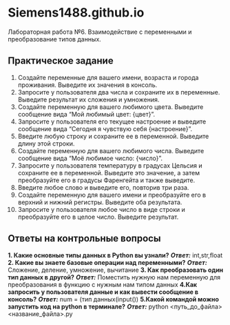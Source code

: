 # Siemens1488.github.io

Лабораторная работа №6. Взаимодействие с переменными и преобразование типов данных.

## Практическое задание
1. Создайте переменные для вашего имени, возраста и города проживания. Выведите их значения в консоль.
2. Запросите у пользователя два числа и сохраните их в переменные. Выведите результат их сложения и умножения.
3. Создайте переменную для вашего любимого цвета. Выведите сообщение вида “Мой любимый цвет: {цвет}”.
4. Запросите у пользователя его текущее настроение и выведите сообщение вида “Сегодня я чувствую себя {настроение}”.
5. Введите любую строку и сохраните ее в переменной. Выведите длину этой строки.
6. Создайте переменную для вашего любимого числа. Выведите сообщение вида “Моё любимое число: {число}”.
7. Запросите у пользователя температуру в градусах Цельсия и сохраните ее в переменной. Выведите это значение, а затем преобразуйте его в градусы Фаренгейта и также выведите.
8. Введите любое слово и выведите его, повторив три раза.
9. Создайте переменную для вашего имени и преобразуйте его в верхний и нижний регистры. Выведите оба результата.
10. Запросите у пользователя любое число в виде строки и преобразуйте его в целое число. Выведите результат.
## Ответы на контрольные вопросы
**1. Какие основные типы данных в Python вы узнали?**
***Ответ:*** int,str,float
**2. Какие вы знаете базовые операции над переменными?**
***Ответ:*** Сложение, деление, умножение, вычитание
**3. Как преобразовать один тип данных в другой?**
***Ответ:*** Поместить нужную нам переменную для преобразования в функцию с нужным нам типом данных
**4.Как запросить у пользователя данные и как вывести сообщение в консоль?**
***Ответ:*** num = (тип данных(input())
**5.Какой командой можно запустить код на python в терминале?**
***Ответ:***  python <путь_до_файла>\<название_файла>.py
